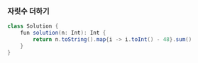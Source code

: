 ### 자릿수 더하기
```java
class Solution {
    fun solution(n: Int): Int {
        return n.toString().map{i -> i.toInt() - 48}.sum()
    }
}
```